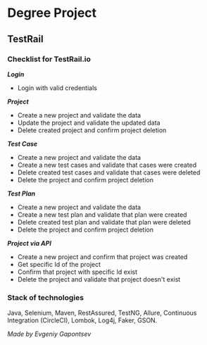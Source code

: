 # Degree Project
## TestRail

### Checklist for TestRail.io

***Login*** 
* Login with valid credentials

***Project***
* Create a new project and validate the data 
* Update the project and validate the updated data
* Delete created project and confirm project deletion

***Test Case***
* Create a new project and validate the data
* Create a new test cases and validate that cases were created
* Delete created test cases and validate that cases were deleted
* Delete the project and confirm project deletion

***Test Plan***
* Create a new project and validate the data
* Create a new test plan and validate that plan were created
* Delete created test plan and validate that plan were deleted
* Delete the project and confirm project deletion

***Project via API***
* Create a new project and confirm that project was created
* Get specific Id of the project
* Confirm that project with specific Id exist
* Delete the project and validate that project doesn't exist


### Stack of technologies
Java, Selenium, Maven, RestAssured, TestNG, Allure, 
Continuous Integration (CircleCI), Lombok, Log4j, Faker, GSON.


*Made by Evgeniy Gapontsev*
